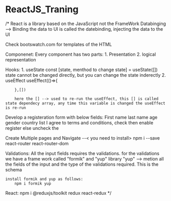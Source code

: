 # ReactJS_Traning
/*
React is a library based on the JavaScript not the FrameWork
Databinging --> Binding the data to UI is called the datebinding, injecting the data to the UI

Check bootswatch.com for templates of the HTML

Componenet: Every component has two parts:
    1. Presentation
    2. logical representation

Hooks:
    1. useState
        const [state, menthod to change state] = useState([])
        state cannot be changed directly, but you can change the state inderectly
    2. useEffect
        useEffect(()=>{

        },[])  

        here the [] --> used to re-run the useEffect, this [] is called state dependecy array, any time this variable is changed the useEffect is re-run

Develop a registeration form with below fields:
         First name
        last name
        age
        gender
        country list
        I agree to terms and conditions, check then enable register else uncheck the 

Create Multiple pages and Navigate --< you need to install>
    npm i --save react-router react-router-dom


Validations:
    All the input fields requires the validations.
    for the validations we have a frame work called  "formik" and "yup" library
    "yup" --> metion all the fields of the input and the type of the validations required. This is the schema

    install formik and yup as follows:
        npm i formik yup

React:
    npm i @reduxjs/toolkit redux react-redux
*/